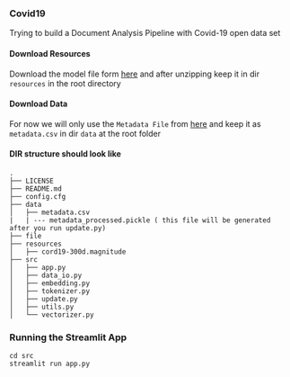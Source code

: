 ### Covid19
Trying to build a Document Analysis Pipeline with Covid-19 open data set

#### Download Resources
Download the model file form [here](https://www.kaggle.com/davidmezzetti/cord19-fasttext-vectors#cord19-300d.magnitude) and after unzipping keep it in dir `resources` in the root directory

#### Download Data
For now we will only use the `Metadata File` from [here](https://pages.semanticscholar.org/coronavirus-research) and keep it as `metadata.csv` in dir `data` at the root folder

#### DIR structure should look like
```
.
├── LICENSE
├── README.md
├── config.cfg
├── data
│   ├── metadata.csv
|   | --- metadata_processed.pickle ( this file will be generated after you run update.py)
├── file
├── resources
│   ├── cord19-300d.magnitude
├── src
│   ├── app.py
│   ├── data_io.py
│   ├── embedding.py
│   ├── tokenizer.py
│   ├── update.py
│   ├── utils.py
│   └── vectorizer.py

```

 
### Running the Streamlit App
```
cd src
streamlit run app.py
```
